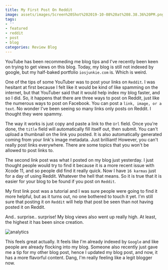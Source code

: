 ```yaml
---
title: My First Post On Reddit
image: assets/images/Screen%20Shot%202019-10-08%20at%208.38.36%20PM.png
tags:
- ''
- featured
- reddit
- post
- blog
categories: Review Blog
---
```


YouTube has been recommeding me blog tips and I've recently been keen on trying to get views on this blog. Today, my blog is still not indexed by google, but my half-baked portfolio `iosjunkie.com` is. Which is weird.

One of the tips of some YouTuber was to post your links on `Reddit`. I was hesitant at first because I felt like it would be kind of like spamming on the internet, but that YouTuber said that it would help index my blog faster, and so I did. So, it happens that there are three ways to post on Reddit, just like the numerous ways to post on Facebook. You can post a `link, image, or a text`. No wonder I've been seeing so many links only posts on Reddit. I thought they were spammy. 

The way it works is just copy and paste a link to the `Url` field. Once you're done, the `title` field will automatically fill itself out, then submit. You can't upload a thumbnail on the link you posted. It is also automatically generated coming from your link's image metadata. Just brilliant! However, you can't really post links everywhere. There are some topics that you won't be allowed to post links to.

The second link post was what I posted on my blog just yesterday. I just thought people would try to find it because it is a more recent issue with Xcode 11, and so people did find it really quick. Now I have `16 karmas` just for a day of using Reddit. Whatever the hell that means. So it is true that it is easier for your blog to be found if you post on `Reddit`.

My first link post was a tutorial and I was sure people were going to find it more helpful, but as it turns out, no one bothered to touch it yet. I'm still sure that posting it on `Reddit` will help that post be seen than not having posted it on Reddit.

And.. surprise.. surprise! My blog views also went up really high. At least, the highest it has been since creation. 

![analytics](/blog/assets/images/71862910_476156719779477_1624238644300611584_n.jpg)

This feels great actually. It feels like I'm already indexed by `Google` and like people are already flocking into my blog. Someone also recently just gave me a tip for my other blog post, hence I updated my blog post, and now, it has a more flavorful content. Dang, I'm really feeling like a legit blogger now.
